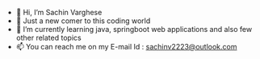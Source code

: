 - 👋 Hi, I’m Sachin Varghese
- 👀 Just a new comer to this coding world
- 🌱 I’m currently learning java, springboot web applications and also few other related topics
- 📫 You can reach me on my E-mail Id : sachinv2223@outlook.com

<!---
Sachinv2223/Sachinv2223 is a ✨ special ✨ repository because its `README.md` (this file) appears on your GitHub profile.
You can click the Preview link to take a look at your changes.
--->
